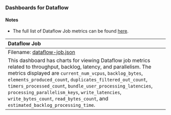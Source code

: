 ### Dashboards for Dataflow

#### Notes

- The full list of Dataflow Job metrics can be found [here](https://cloud.google.com/monitoring/api/metrics_gcp#gcp-dataflow).

|Dataflow Job|
|:------------------|
|Filename: [dataflow-job.json](dataflow-job.json)|
| This dashboard has charts for viewing Dataflow job metrics related to throughput, backlog, latency, and parallelism. The metrics displayed are  `current_num_vcpus`,  `backlog_bytes`,  `elements_produced_count`,  `duplicates_filtered_out_count`,  `timers_processed_count`,  `bundle_user_processing_latencies`,  `processing_parallelism_keys`,  `write_latencies`,  `write_bytes_count`,  `read_bytes_count`, and  `estimated_backlog_processing_time`. |